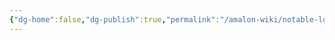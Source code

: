 ```yaml
---
{"dg-home":false,"dg-publish":true,"permalink":"/amalon-wiki/notable-locations/hidden-lowval/","dgPassFrontmatter":true,"noteIcon":""}
---
```


